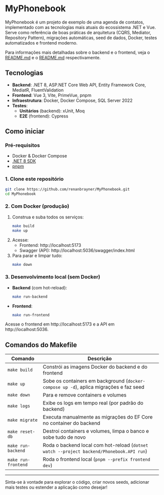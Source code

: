 # MyPhonebook

MyPhonebook é um projeto de exemplo de uma agenda de contatos, implementado com as tecnologias mais atuais do ecossistema .NET e Vue. Serve como referência de boas práticas de arquitetura (CQRS, Mediator, Repository Pattern), migrações automáticas, seed de dados, Docker, testes automatizados e frontend moderno.

Para informações mais detalhadas sobre o backend e o frontend, veja o [README.md](backend/README.md) e o [README.md](frontend/README.md) respectivamente.

## Tecnologias

- **Backend**: .NET 8, ASP.NET Core Web API, Entity Framework Core, MediatR, FluentValidation
- **Frontend**: Vue 3, Vite, PrimeVue, pnpm
- **Infraestrutura**: Docker, Docker Compose, SQL Server 2022
- **Testes**:
  - **Unitários** (backend): xUnit, Moq
  - **E2E** (frontend): Cypress

## Como iniciar

### Pré-requisitos

- Docker & Docker Compose
- [.NET 8 SDK](https://dotnet.microsoft.com/download)
- [pnpm](https://pnpm.io/installation)

### 1. Clone este repositório

```bash
git clone https://github.com/renanbrayner/MyPhonebook.git
cd MyPhonebook
```

### 2. Com Docker (produção)

1. Construa e suba todos os serviços:
   ```bash
   make build
   make up
   ```
2. Acesse:
   - Frontend: http://localhost:5173
   - Swagger (API): http://localhost:5036/swagger/index.html
3. Para parar e limpar tudo:
   ```bash
   make down
   ```

### 3. Desenvolvimento local (sem Docker)

- **Backend** (com hot-reload):
  ```bash
  make run-backend
  ```
- **Frontend**:
  ```bash
  make run-frontend
  ```

Acesse o frontend em http://localhost:5173 e a API em http://localhost:5036.

## Comandos do Makefile

| Comando              | Descrição                                                                                   |
|----------------------|---------------------------------------------------------------------------------------------|
| `make build`         | Constrói as imagens Docker do backend e do frontend                                         |
| `make up`            | Sobe os containers em background (`docker-compose up -d`), aplica migrações e faz seed      |
| `make down`          | Para e remove containers e volumes                                                          |
| `make logs`          | Exibe os logs em tempo real (por padrão do backend)                                         |
| `make migrate`       | Executa manualmente as migrações do EF Core no container do backend                         |
| `make reset-db`      | Destroi containers e volumes, limpa o banco e sobe tudo de novo                             |
| `make run-backend`   | Roda o backend local com hot-reload (`dotnet watch --project backend/Phonebook.API run`)    |
| `make run-frontend`  | Roda o frontend local (`pnpm --prefix frontend dev`)                                        |

---

Sinta-se à vontade para explorar o código, criar novos seeds, adicionar mais testes ou estender a aplicação como desejar!
